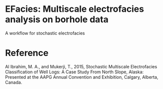 # EFacies: Multiscale electrofacies analysis on borhole data

A workflow for stochastic electrofacies 

# Reference
Al Ibrahim, M. A., and Mukerji, T., 2015, Stochastic Multiscale Electrofacies Classification of Well Logs: A Case Study From North Slope, Alaska: Presented at the AAPG Annual Convention and Exhibition, Calgary, Alberta, Canada.

